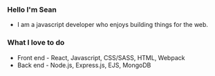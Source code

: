 ### Hello I'm Sean

- I am a javascript developer who enjoys building things for the web.

### What I love to do 

- Front end - React, Javascript, CSS/SASS, HTML, Webpack
- Back end - Node.js, Express.js, EJS, MongoDB


